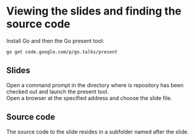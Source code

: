 # Viewing the slides and finding the source code #

Install Go and then the Go present tool:    

    go get code.google.com/p/go.talks/present
    
## Slides ##

Open a command prompt in the directory where is repository has been checked out and launch the present tool.  
Open a browser at the specified address and choose the slide file. 

## Source code ##

The source code to the slide resides in a subfolder named after the slide.
